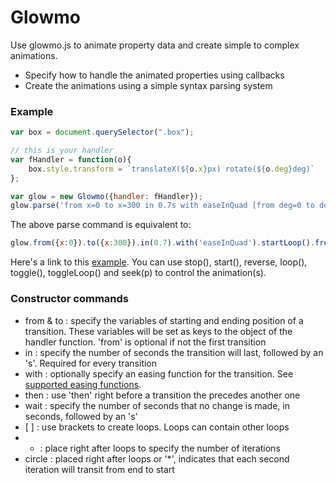 # Glowmo

Use glowmo.js to animate property data and create simple to complex animations.

- Specify how to handle the animated properties using callbacks
- Create the animations using a simple syntax parsing system

### Example

```js
var box = document.querySelector(".box");

// this is your handler
var fHandler = function(o){
	box.style.transform = `translateX(${o.x}px) rotate(${o.deg}deg)`
};

var glow = new Glowmo({handler: fHandler});
glow.parse('from x=0 to x=300 in 0.7s with easeInQuad [from deg=0 to deg = 90 in 0.3s with easeInExpo]*3 wait 1s to x=0 in 1s with easeOutBounce').loop();
```
The above parse command is equivalent to:
```js
glow.from({x:0}).to({x:300}).in(0.7).with('easeInQuad').startLoop().from({deg:0}).to({deg:90}).in(0.3).with('easeInExpo').endLoop().times(3).wait(1).to({x:0}).in(1).with('easeOutBounce').create().loop();
```

Here's a link to this [example](http://static.jzinx.com/glowmo/examples/example1.html). You can use stop(), start(), reverse, loop(), toggle(), toggleLoop() and seek(p) to control the animation(s).

### Constructor commands

- from & to : specify the variables of starting and ending position of a transition. These variables will be set as keys to the object of the handler function. 'from' is optional if not the first transition
- in : specify the number of seconds the transition will last, followed by an 's'. Required for every transition
- with : optionally specify an easing function for the transition. See [supported easing functions](https://github.com/danro/jquery-easing/blob/master/jquery.easing.js).
- then : use 'then' right before a transition the precedes another one
- wait : specify the number of seconds that no change is made, in seconds, followed by an 's'
- [  \] : use brackets to create loops. Loops can contain other loops
- * : place right after loops to specify the number of iterations
- circle : placed right after loops or '*', indicates that each second iteration will transit from end to start
